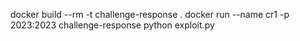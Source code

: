 docker build --rm -t challenge-response .
docker run --name cr1 -p 2023:2023 challenge-response
python exploit.py
